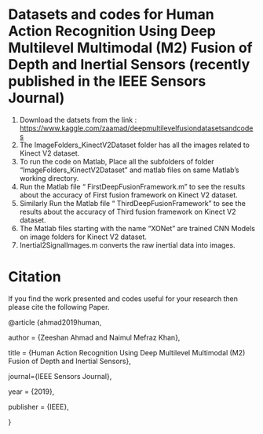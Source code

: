 # Datasets and codes for Human Action Recognition Using Deep Multilevel Multimodal (M2) Fusion of Depth and Inertial Sensors (recently published in the IEEE Sensors Journal)

1)	Download the datsets from the link : https://www.kaggle.com/zaamad/deepmultilevelfusiondatasetsandcodes
2)	 The ImageFolders_KinectV2Dataset folder has all the images related to Kinect V2 dataset.
3)	 To run the code on Matlab, Place all the subfolders of  folder “ImageFolders_KinectV2Dataset” and  matlab files on same Matlab’s working directory.
4)	Run the Matlab file “ FirstDeepFusionFramework.m” to see the results about the accuracy of 
    First fusion framework on Kinect V2 dataset.
5)	Similarly Run the Matlab file “ ThirdDeepFusionFramework” to see the results about the accuracy of Third fusion framework on Kinect V2 dataset.
6)	The Matlab files starting with the name “XONet” are trained CNN Models on image folders for Kinect V2 dataset.
7)	Inertial2SignalImages.m  converts the raw inertial data into images.

         
 # Citation

If you find the work presented and codes useful for your research then please cite the following Paper.

  @article {ahmad2019human,
  
  author    = {Zeeshan Ahmad and Naimul Mefraz Khan},
  
  title     = {Human Action Recognition Using Deep Multilevel Multimodal (M2) Fusion of Depth and Inertial Sensors},
  
  journal={IEEE Sensors Journal},
  
  year      = {2019},
  
  publisher = {IEEE},
  
}
